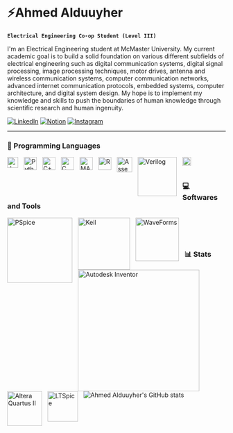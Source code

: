 # ⚡Ahmed Alduuyher

**`Electrical Engineering Co-op Student (Level III)`**

I'm an Electrical Engineering student at McMaster University. My current academic goal is to build a solid foundation on various different subfields of electrical engineering such as digital communication systems, digital signal processing, image processing techniques, motor drives, antenna and wireless communication systems, computer communication networks, advanced internet communication protocols, embedded systems, computer architecture, and digital system design. My hope is to implement my knowledge and skills to push the boundaries of human knowledge through scientific research and human ingenuity. 

   <p align="left">
      <a href="https://www.linkedin.com/in/ahmedalduuyher/">
         <img alt="LinkedIn" title="LinkedIn" src="https://img.shields.io/badge/linkedin-%230077B5.svg?&style=for-the-badge&logo=linkedin&logoColor=white"/></a> 
      <a href="https://victorious-captain-c72.notion.site/Hi-I-m-Ahmed-Alduuyher-e2bf95e4b1dc4cccb413ce1644b60bd1">
         <img alt="Notion" title="Notion" src="https://img.shields.io/badge/Notion-black?style=for-the-badge&logo=Notion"/></a>
     <a href="https://www.instagram.com/ahmedalduuyher/">
         <img alt="Instagram" title="Instagram" src="https://img.shields.io/badge/instagram-%23E4405F.svg?&style=for-the-badge&logo=instagram&logoColor=white"/></a>
   </p>

---

### 🧰 Programming Languages


<img align="left" alt="JavaScript" width="25px" style="padding-right:10px;" src="https://cdn.jsdelivr.net/gh/devicons/devicon/icons/javascript/javascript-original.svg" />
<img align="left" alt="Python" width="30px" style="padding-right:10px;" src="https://cdn.jsdelivr.net/gh/devicons/devicon/icons/python/python-original.svg" />
<img align="left" alt="C++" width="30px" style="padding-right:10px;" src="https://cdn.jsdelivr.net/gh/devicons/devicon/icons/cplusplus/cplusplus-original.svg" />
<img align="left" alt="C" width="30px" style="padding-right:10px;" src="https://cdn.jsdelivr.net/gh/devicons/devicon/icons/c/c-original.svg" />
<img align="left" alt="MATLAB" width="30px" style="padding-right:10px;" src="https://cdn.jsdelivr.net/gh/devicons/devicon/icons/matlab/matlab-original.svg" />
<img align="left" alt="R" width="30px" style="padding-right:10px;" src="https://cdn.jsdelivr.net/gh/devicons/devicon/icons/r/r-original.svg" />
<img align="left" alt="Assembly Language" width="35px" style="padding-right:10px;" src="https://veriklick.com/wp-content/uploads/2021/12/Assembly.png" />
<img align="left" alt="Verilog" width="90px" style="padding-right:10px;" src="https://upload.wikimedia.org/wikipedia/en/e/ef/SystemVerilog_logo.png" />
<img align="left" alt="Java" width="20px" style="padding-right:10px;" src="https://upload.wikimedia.org/wikipedia/en/thumb/3/30/Java_programming_language_logo.svg/1200px-Java_programming_language_logo.svg.png" />
<br />

#
### 💻 Softwares and Tools


<img align="left" alt="PSpice" width="150px" style="padding-right:10px;" src="https://www.pspice.com/sites/default/files/pspice-for-ti-logo.png"/>
<img align="left" alt="Keil" width="120px" style="padding-right:10px;" src="https://upload.wikimedia.org/wikipedia/en/thumb/8/8d/Keil_logo.svg/1200px-Keil_logo.svg.png"/>
<img align="left" alt="WaveForms" width="100px" style="padding-right:10px;" src="https://cdn11.bigcommerce.com/s-7gavg/product_images/uploaded_images/waveforms-logo-300.png"/>
<img align="left" alt="Autodesk Inventor" width="280px" style="padding-right:10px;" src="https://nexgensolutions.com/wp-content/uploads/2022/04/Inventor-Professional-2023-lockup-Blk-OL-ADSK-No-Year-1-line-1.png"/>
<img align="left" alt="Altera Quartus II" width="80px" style="padding-right:10px;" src="https://streamhpc.com/wp-content/uploads/2016/10/quartus-300x284.jpg"/>
<img align="left" alt="LTSpice" width="70px" style="padding-right:10px;" src="https://djtnrpkvps28m.cloudfront.net/uploads/2020/11/LTSpice-logo.jpg"/>

<br>

<br />

#

### 📊 Stats

![Ahmed Alduuyher's GitHub stats](https://github-readme-stats.vercel.app/api?username=ahmedalduuyher&show_icons=true&theme=gruvbox)

<!-- ![GitHub Streak](https://streak-stats.demolab.com?user=ahmedalduuyher&theme=gruvbox&border_radius=4.5) -->

#
